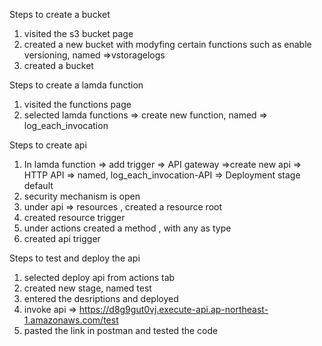 Steps to create a bucket
1. visited the s3 bucket page 
2. created a new bucket with modyfing certain functions such as enable versioning, named =>vstoragelogs
3. created a bucket

Steps to create a lamda function
1. visited the functions page
2. selected lamda functions =>  create new function, named => log_each_invocation

Steps to create api
1. In lamda function 
	=> add trigger => API gateway =>create new api => HTTP API => named, log_each_invocation-API => Deployment stage default 
2. security mechanism is open
3. under api => resources , created a resource root 
4. created resource trigger 
5. under actions created a method , with any as type
6. created api trigger

Steps to test and deploy the api
1. selected deploy api from actions tab
2. created new stage, named test
3. entered the desriptions and deployed 
4. invoke api => https://d8g9gut0vj.execute-api.ap-northeast-1.amazonaws.com/test
5. pasted the link in postman and tested the code



